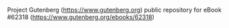Project Gutenberg (https://www.gutenberg.org) public repository for eBook #62318 (https://www.gutenberg.org/ebooks/62318)
